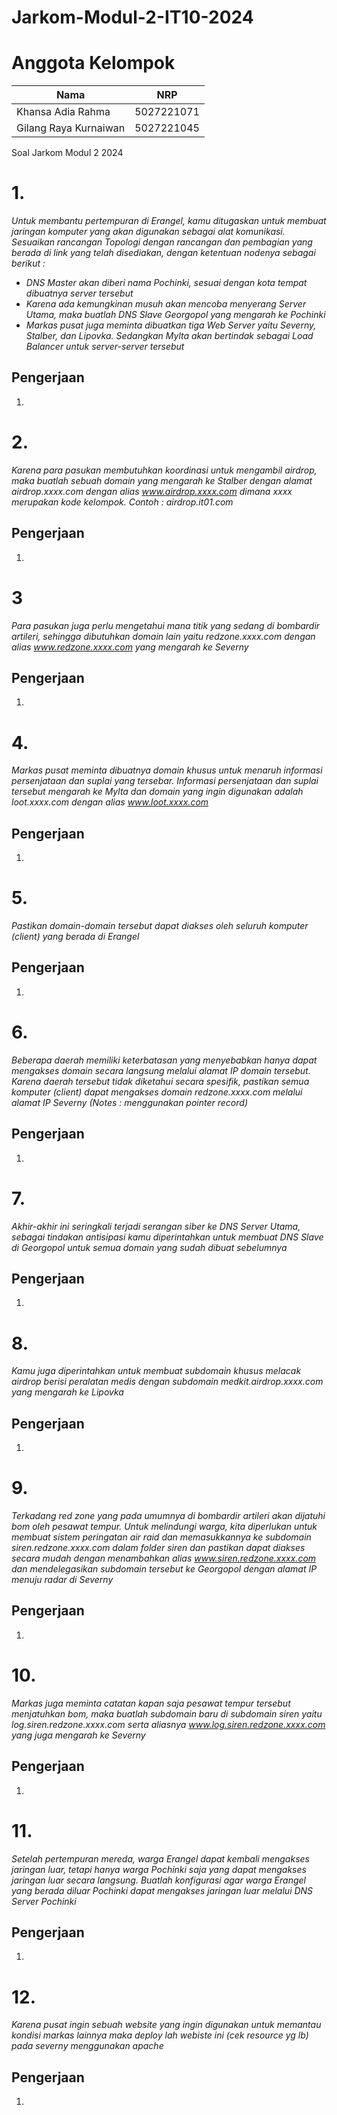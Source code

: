 # Jarkom-Modul-2-IT10-2024


# Anggota Kelompok
| Nama | NRP |
| ---------------------- | ---------- |
| Khansa Adia Rahma      | 5027221071 |
| Gilang Raya Kurnaiwan   | 5027221045 |

Soal Jarkom Modul 2 2024

# 1. 
*Untuk membantu pertempuran di Erangel, kamu ditugaskan untuk membuat jaringan komputer yang akan digunakan sebagai alat komunikasi. Sesuaikan rancangan Topologi dengan rancangan dan pembagian yang berada di link yang telah disediakan, dengan ketentuan nodenya sebagai berikut :*
- *DNS Master akan diberi nama Pochinki, sesuai dengan kota tempat dibuatnya server tersebut*
- *Karena ada kemungkinan musuh akan mencoba menyerang Server Utama, maka buatlah DNS Slave Georgopol yang mengarah ke Pochinki*
- *Markas pusat juga meminta dibuatkan tiga Web Server yaitu Severny, Stalber, dan Lipovka. Sedangkan Mylta akan bertindak sebagai Load Balancer untuk server-server tersebut*

## Pengerjaan
1.

# 2.
*Karena para pasukan membutuhkan koordinasi untuk mengambil airdrop, maka buatlah sebuah domain yang mengarah ke Stalber dengan alamat airdrop.xxxx.com dengan alias www.airdrop.xxxx.com dimana xxxx merupakan kode kelompok. Contoh : airdrop.it01.com*

## Pengerjaan
1.

# 3 
*Para pasukan juga perlu mengetahui mana titik yang sedang di bombardir artileri, sehingga dibutuhkan domain lain yaitu redzone.xxxx.com dengan alias www.redzone.xxxx.com yang mengarah ke Severny*

## Pengerjaan
1.

# 4. 
*Markas pusat meminta dibuatnya domain khusus untuk menaruh informasi persenjataan dan suplai yang tersebar. Informasi persenjataan dan suplai tersebut mengarah ke Mylta dan domain yang ingin digunakan adalah loot.xxxx.com dengan alias www.loot.xxxx.com*

## Pengerjaan
1.

# 5. 
*Pastikan domain-domain tersebut dapat diakses oleh seluruh komputer (client) yang berada di Erangel*

## Pengerjaan
1.

# 6. 
*Beberapa daerah memiliki keterbatasan yang menyebabkan hanya dapat mengakses domain secara langsung melalui alamat IP domain tersebut. Karena daerah tersebut tidak diketahui secara spesifik, pastikan semua komputer (client) dapat mengakses domain redzone.xxxx.com melalui alamat IP Severny (Notes : menggunakan pointer record)*

## Pengerjaan
1.

# 7. 
*Akhir-akhir ini seringkali terjadi serangan siber ke DNS Server Utama, sebagai tindakan antisipasi kamu diperintahkan untuk membuat DNS Slave di Georgopol untuk semua domain yang sudah dibuat sebelumnya*

## Pengerjaan
1.

# 8. 
*Kamu juga diperintahkan untuk membuat subdomain khusus melacak airdrop berisi peralatan medis dengan subdomain medkit.airdrop.xxxx.com yang mengarah ke Lipovka*

## Pengerjaan
1.

# 9. 
*Terkadang red zone yang pada umumnya di bombardir artileri akan dijatuhi bom oleh pesawat tempur. Untuk melindungi warga, kita diperlukan untuk membuat sistem peringatan air raid dan memasukkannya ke subdomain siren.redzone.xxxx.com dalam folder siren dan pastikan dapat diakses secara mudah dengan menambahkan alias www.siren.redzone.xxxx.com dan mendelegasikan subdomain tersebut ke Georgopol dengan alamat IP menuju radar di Severny*

## Pengerjaan
1.

# 10. 
*Markas juga meminta catatan kapan saja pesawat tempur tersebut menjatuhkan bom, maka buatlah subdomain baru di subdomain siren yaitu log.siren.redzone.xxxx.com serta aliasnya www.log.siren.redzone.xxxx.com yang juga mengarah ke Severny*

## Pengerjaan
1.

# 11. 
*Setelah pertempuran mereda, warga Erangel dapat kembali mengakses jaringan luar, tetapi hanya warga Pochinki saja yang dapat mengakses jaringan luar secara langsung. Buatlah konfigurasi agar warga Erangel yang berada diluar Pochinki dapat mengakses jaringan luar melalui DNS Server Pochinki*

## Pengerjaan
1.

# 12. 
*Karena pusat ingin sebuah website yang ingin digunakan untuk memantau kondisi markas lainnya maka deploy lah webiste ini (cek resource yg lb) pada severny menggunakan apache*

## Pengerjaan
1.

